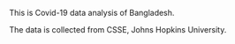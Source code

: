 This is Covid-19 data analysis of Bangladesh.

The data is collected from CSSE, Johns Hopkins University.